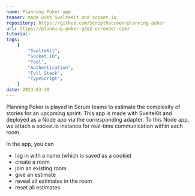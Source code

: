 ```yaml
---
name: Planning Poker app
teaser: made with SvelteKit and socket.io
repository: https://github.com/ScriptRaccoon/planning-poker
url: https://planning-poker-g2q2.onrender.com/
tutorial:
tags:
    [
        "SvelteKit",
        "Socket.IO",
        "Tool",
        "Authentication",
        "Full Stack",
        "TypeScript",
    ]
date: 2023-03-18
---
```


Planning Poker is played in Scrum teams to estimate the complexity of stories for an upcoming sprint. This app is made with SvelteKit and deployed as a Node app via the corresponding adapter. To this Node app, we attach a socket.io instance for real-time communication within each room.

In the app, you can

-   log in with a name (which is saved as a cookie)
-   create a room
-   join an existing room
-   give an estimate
-   reveal all estimates in the room
-   reset all estimates
